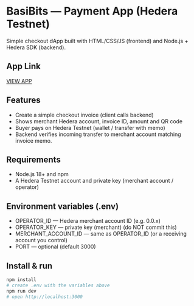 # BasiBits — Payment App (Hedera Testnet)
Simple checkout dApp built with HTML/CSS/JS (frontend) and Node.js + Hedera
SDK (backend).

## App Link
 [VIEW APP]([URL](https://basiratkareem.github.io/BasiBits/public/index.html)) 

## Features
- Create a simple checkout invoice (client calls backend)
- Shows merchant Hedera account, invoice ID, amount and QR code
- Buyer pays on Hedera Testnet (wallet / transfer with memo)
- Backend verifies incoming transfer to merchant account matching invoice
memo.

## Requirements
- Node.js 18+ and npm
- A Hedera Testnet account and private key (merchant account / operator)

## Environment variables (.env)
- OPERATOR_ID — Hedera merchant account ID (e.g. 0.0.x)
- OPERATOR_KEY — private key (merchant) (do NOT commit this)
- MERCHANT_ACCOUNT_ID — same as OPERATOR_ID (or a receiving account you
control)
- PORT — optional (default 3000)

## Install & run
```bash
npm install
# create .env with the variables above
npm run dev
# open http://localhost:3000
